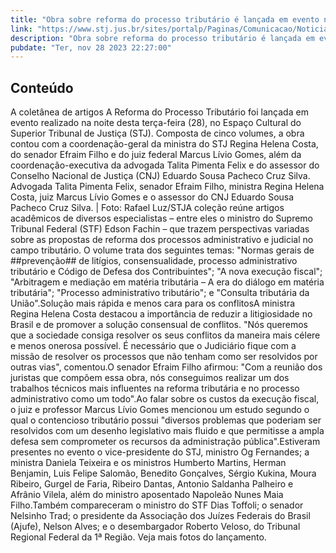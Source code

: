 ```yaml
---
title: "Obra sobre reforma do processo tributário é lançada em evento no STJ"
link: "https://www.stj.jus.br/sites/portalp/Paginas/Comunicacao/Noticias/2023/28112023-Obra-sobre-reforma-do-processo-tributario-e-lancada-em-evento-no-STJ.aspx"
description: "Obra sobre reforma do processo tributário é lançada em evento no STJ"
pubdate: "Ter, nov 28 2023 22:27:00"
---
```


## Conteúdo

A coletânea de artigos A Reforma do Processo Tributário foi lançada em evento realizado na noite desta terça-feira (28), no Espaço Cultural do Superior Tribunal de Justiça (STJ). Composta de cinco volumes, a obra contou com a coordenação-geral da ministra do STJ Regina Helena Costa, do senador Efraim Filho e do juiz federal Marcus Lívio Gomes, além da coordenação-executiva da advogada Talita Pimenta Felix e do assessor do Conselho Nacional de Justiça (CNJ) Eduardo Sousa Pacheco Cruz Silva.​​​​​​​​​Advogada Talita Pimenta Felix, senador Efraim Filho, ministra Regina Helena Costa, juiz Marcus Lívio Gomes e o assessor do CNJ Eduardo Sousa Pacheco Cruz Silva. | Foto: Rafael Luz/STJ​A coleção reúne artigos acadêmicos de diversos especialistas – entre eles o ministro do Supremo Tribunal Federal (STF) Edson Fachin – que trazem perspectivas variadas sobre as propostas de reforma dos processos administrativo e judicial no campo tributário. O volume trata dos seguintes temas: "Normas gerais de ##prevenção## de litígios, consensualidade, processo administrativo tributário e Código de Defesa dos Contribuintes"; "A nova execução fiscal"; "Arbitragem e mediação em matéria tributária – A era do diálogo em matéria tributária"; "Processo administrativo tributário"; e "Consulta tributária da União".Solução mais rápida e menos cara para os conflitosA ministra Regina Helena Costa destacou a importância de reduzir a litigiosidade no Brasil e de promover a solução consensual de conflitos. "Nós queremos que a sociedade consiga resolver os seus conflitos da maneira mais célere e menos onerosa possível. É necessário que o Judiciário fique com a missão de resolver os processos que não tenham como ser resolvidos por outras vias", comentou.O senador Efraim Filho afirmou: "Com a reunião dos juristas que compõem essa obra, nós conseguimos realizar um dos trabalhos técnicos mais influentes na reforma tributária e no processo administrativo como um todo".Ao falar sobre os custos da execução fiscal, o juiz e professor Marcus Lívio Gomes mencionou um estudo segundo o qual o contencioso tributário possui "diversos problemas que poderiam ser resolvidos com um desenho legislativo mais fluido e que permitisse a ampla defesa sem comprometer os recursos da administração pública".Estiveram presentes no evento o vice-presidente do STJ, ministro Og Fernandes; a ministra Daniela Teixeira e os ministros Humberto Martins, Herman Benjamin, Luis Felipe Salomão, Benedito Gonçalves, Sérgio Kukina, Moura Ribeiro, Gurgel de Faria, Ribeiro Dantas, Antonio Saldanha Palheiro e Afrânio Vilela, além do ministro aposentado Napoleão Nunes Maia Filho.Também compareceram o ministro do STF Dias Toffoli; o senador Nelsinho Trad; o presidente da Associação dos Juízes Federais do Brasil (Ajufe), Nelson Alves; e o desembargador Roberto Veloso, do Tribunal Regional Federal da 1ª Região. Veja mais fotos do lançamento.
